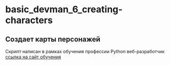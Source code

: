 # basic_devman_6_creating-characters
## Создает карты персонажей
Скрипт написан в рамках обучения профессии Python веб-разработчик 
[ссылка на сайт обучения](https://dvmn.org/user/korusa_74/)
